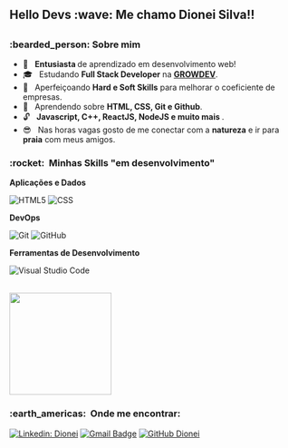 <h2> Hello Devs :wave:  Me chamo Dionei Silva!! <h2>

<h3> :bearded_person:    Sobre mim </h3>

- :star_struck: &nbsp;  <strong> Entusiasta </strong> de aprendizado em desenvolvimento web!
- :mortar_board: &nbsp;  Estudando <strong>Full Stack Developer</strong> na <strong><a href="https://www.growdev.com.br/">GROWDEV</a></strong>.
- :briefcase: &nbsp;  Aperfeiçoando <strong>Hard e Soft Skills</strong> para melhorar o coeficiente de empresas.
- :seedling: &nbsp;  Aprendendo sobre <strong>HTML, CSS, Git e Github</strong>.
- :unlock: &nbsp; <strong> Javascript, C++, ReactJS, NodeJS e muito mais </strong>.
- :sunglasses: &nbsp; Nas horas vagas gosto de me conectar com a <strong>natureza</strong> e ir para <strong>praia</strong> com meus amigos.

<h3> :rocket: &nbsp;Minhas Skills "em desenvolvimento" </h3>

**Aplicações e Dados**

  ![HTML5](https://img.shields.io/badge/-HTML5-333333?style=flat&logo=HTML5)
  ![CSS](https://img.shields.io/badge/-CSS-333333?style=flat&logo=CSS3&logoColor=1572B6)
  <!--![Flutter](https://img.shields.io/badge/-Flutter-333333?style=flat&logo=Flutter)
  ![React](https://img.shields.io/badge/-React-333333?style=flat&logo=react)
  ![React Native](https://img.shields.io/badge/-React%20Native-333333?style=flat&logo=react)
  ![Jest](https://img.shields.io/badge/-Jest-333333?style=flat&logo=jest)
  ![MySQL](https://img.shields.io/badge/-MySQL-333333?style=flat&logo=mysql)
  ![C++](https://img.shields.io/badge/-C++-333333?style=flat&logo=C%2B%2B&logoColor=00599C)
  ![Java](https://img.shields.io/badge/-Java-333333?style=flat&logo=Java&logoColor=007396)
  ![JavaScript](https://img.shields.io/badge/-JavaScript-333333?style=flat&logo=javascript)-->

<!--**Utilidades**

  ![Insomnia](https://img.shields.io/badge/-Insomnia-333333?style=flat&logo=insomnia)
  ![Postman](https://img.shields.io/badge/-Postman-333333?style=flat&logo=postman)-->

**DevOps**

  ![Git](https://img.shields.io/badge/-Git-333333?style=flat&logo=git)
  ![GitHub](https://img.shields.io/badge/-GitHub-333333?style=flat&logo=github)
  <!--![Bitbucket](https://img.shields.io/badge/-Bitbucket-333333?style=flat&logo=bitbucket)
  ![Docker](https://img.shields.io/badge/-Docker-333333?style=flat&logo=docker)
  ![Travis](https://img.shields.io/badge/-Travis-333333?style=flat&logo=travis)-->

**Ferramentas de Desenvolvimento**

  ![Visual Studio Code](https://img.shields.io/badge/-Visual%20Studio%20Code-333333?style=flat&logo=visual-studio-code&logoColor=007ACC)
  <!--![Eclipse](https://img.shields.io/badge/-Eclipse-333333?style=flat&logo=eclipse-ide&logoColor=2C2255)
  ![Trello](https://img.shields.io/badge/-Trello-333333?style=flat&logo=trello&logoColor=007ACC)
  ![Figma](https://img.shields.io/badge/-Figma-333333?style=flat&logo=figma&logoColor=007ACC)
  ![Adobe XD](https://img.shields.io/badge/-Adobe%20XD-333333?style=flat&logo=adobe-xd&logoColor=007ACC)-->

<br/>

<a href="https://github.com/dionei-silva">
  <img height="180em" src="https://github-readme-stats.vercel.app/api?username=dionei-silva&theme=dracula&show_icons=true" />
</a>

<br/>

<h3> :earth_americas: &nbsp;Onde me encontrar: </h3> 

[![Linkedin: Dionei](https://img.shields.io/badge/-dioneisilva-blue?style=flat-square&logo=Linkedin&logoColor=white&link=https://www.linkedin.com/in/dionei-silva-658858243/)](https://www.linkedin.com/in/dionei-silva-658858243/)
[![Gmail Badge](https://img.shields.io/badge/-dionei.silva@gmail.com-006bed?style=flat-square&logo=Gmail&logoColor=white&link=mailto:dionei.silva@gmail.com)](mailto:dionei.silva@gmail.com)
[![GitHub Dionei]( https://img.shields.io/github/followers/dionei-silva?label=follow&style=social)](https://github.com/dionei-silva)
